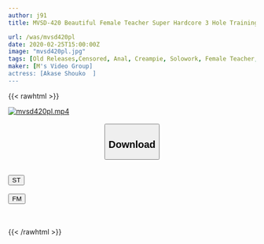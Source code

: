 ```yaml
---
author: j91
title: MVSD-420 Beautiful Female Teacher Super Hardcore 3 Hole Training Wheel ● Fuck Ma ● Ko! Nodoma ● Ko! Ketsuma ● Ko! 20 Barrages In All Masochistic Holes Without Asking Questions! Naoko Akase

url: /was/mvsd420pl
date: 2020-02-25T15:00:00Z
image: "mvsd420pl.jpg"
tags: [Old Releases,Censored, Anal, Creampie, Solowork, Female Teacher, Cum, (tag-censored), Digital Mosaic	]
maker: [M's Video Group]
actress: [Akase Shouko  ]
---
```



{{< rawhtml >}}

<div class="video" data-videoid="ywrMb9aOyvs19xA">
    <a href="javascript:;">
        <img src="/was/mvsd420pl/mvsd420pl.jpg" width="WIDTH" height="HEIGHT" alt="mvsd420pl.mp4" loading="lazy">
    </a>
</div>

<script type="text/javascript" src="https://j91.asia/asset/on-demand-st.js"></script>

<br>
  <link rel="stylesheet" href="https://j91.asia/asset/bs5.css">
  
  <center>
  <button class="btn btn-primary" type="button" data-bs-toggle="collapse" data-bs-target=".multi-collapse" aria-expanded="false" aria-controls="multiCollapseExample1 multiCollapseExample2"><h2>Download</h2></button></center>
</p>
<div class="row">
  <div class="col">
    <div class="collapse multi-collapse" id="multiCollapseExample1">
      <div class="card card-body">
	      	      <br>
<div class="buttons">  
<a href="https://streamtape.to/v/ywrMb9aOyvs19xA" target="_blank"><button class="btn-hover color-3"><i class="fa fa-download"></i> ST</button></a></div>
    </div>
  </div>
</div>
  <div class="col">
    <div class="collapse multi-collapse" id="multiCollapseExample2">
      <div class="card card-body">
	      <br>
<div class="buttons">
    <a href="https://filemoon.sx/d/ymybmr4a0akm" target="_blank"><button class="btn-hover color-8"><i class="fa fa-download"></i> FM</button></a></div>
<br><br>
      </div>
    </div>
  </div>
</div>

{{< /rawhtml >}}